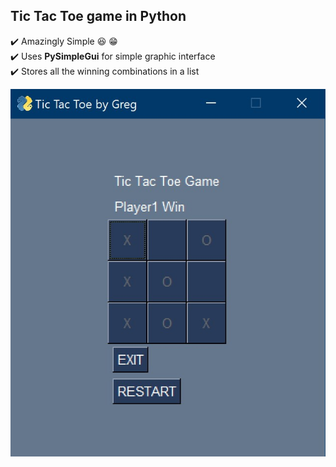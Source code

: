 ## Tic Tac Toe game in Python

:heavy_check_mark: Amazingly Simple :satisfied: :grin:<br>
:heavy_check_mark: Uses **PySimpleGui** for simple graphic interface<br>
:heavy_check_mark: Stores all the winning combinations in a list

![Tic Tac Toe game in Python](https://github.com/zvikasan/TicTacToe-Python/blob/master/app_screenshot1.jpg?raw=true)
